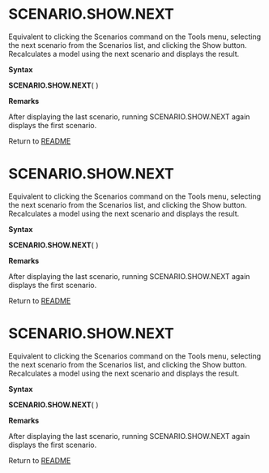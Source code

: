 # SCENARIO.SHOW.NEXT

Equivalent to clicking the Scenarios command on the Tools menu,
selecting the next scenario from the Scenarios list, and clicking the
Show button. Recalculates a model using the next scenario and displays
the result.

**Syntax**

**SCENARIO.SHOW.NEXT**( )

**Remarks**

After displaying the last scenario, running SCENARIO.SHOW.NEXT again
displays the first scenario.



Return to [README](README.md#S)

# SCENARIO.SHOW.NEXT

Equivalent to clicking the Scenarios command on the Tools menu,
selecting the next scenario from the Scenarios list, and clicking the
Show button. Recalculates a model using the next scenario and displays
the result.

**Syntax**

**SCENARIO.SHOW.NEXT**( )

**Remarks**

After displaying the last scenario, running SCENARIO.SHOW.NEXT again
displays the first scenario.



Return to [README](README.md#S)

# SCENARIO.SHOW.NEXT

Equivalent to clicking the Scenarios command on the Tools menu,
selecting the next scenario from the Scenarios list, and clicking the
Show button. Recalculates a model using the next scenario and displays
the result.

**Syntax**

**SCENARIO.SHOW.NEXT**( )

**Remarks**

After displaying the last scenario, running SCENARIO.SHOW.NEXT again
displays the first scenario.



Return to [README](README.md#S)

